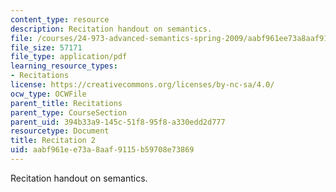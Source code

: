 ```yaml
---
content_type: resource
description: Recitation handout on semantics.
file: /courses/24-973-advanced-semantics-spring-2009/aabf961ee73a8aaf9115b59708e73869_MIT24_973s09_rec02.pdf
file_size: 57171
file_type: application/pdf
learning_resource_types:
- Recitations
license: https://creativecommons.org/licenses/by-nc-sa/4.0/
ocw_type: OCWFile
parent_title: Recitations
parent_type: CourseSection
parent_uid: 394b33a9-145c-51f8-95f8-a330edd2d777
resourcetype: Document
title: Recitation 2
uid: aabf961e-e73a-8aaf-9115-b59708e73869
---
```

Recitation handout on semantics.